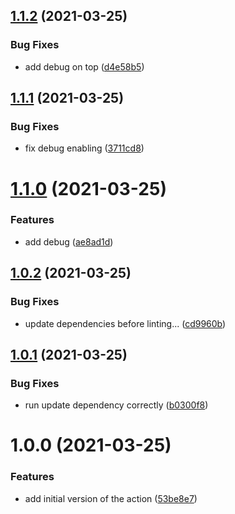## [1.1.2](https://github.com/paschdan/helm-chart-release-to-repo-action/compare/v1.1.1...v1.1.2) (2021-03-25)


### Bug Fixes

* add debug on top ([d4e58b5](https://github.com/paschdan/helm-chart-release-to-repo-action/commit/d4e58b59371abed39bf824d133cd3e99b01ad4fb))

## [1.1.1](https://github.com/paschdan/helm-chart-release-to-repo-action/compare/v1.1.0...v1.1.1) (2021-03-25)


### Bug Fixes

* fix debug enabling ([3711cd8](https://github.com/paschdan/helm-chart-release-to-repo-action/commit/3711cd8520b5eacd957ee301b15cad1f6c1041a1))

# [1.1.0](https://github.com/paschdan/helm-chart-release-to-repo-action/compare/v1.0.2...v1.1.0) (2021-03-25)


### Features

* add debug ([ae8ad1d](https://github.com/paschdan/helm-chart-release-to-repo-action/commit/ae8ad1def288e9f438dfe7b63fc65add688afc22))

## [1.0.2](https://github.com/paschdan/helm-chart-release-to-repo-action/compare/v1.0.1...v1.0.2) (2021-03-25)


### Bug Fixes

* update dependencies before linting... ([cd9960b](https://github.com/paschdan/helm-chart-release-to-repo-action/commit/cd9960be277cf8cba37e79235694344c6d71fcdd))

## [1.0.1](https://github.com/paschdan/helm-chart-release-to-repo-action/compare/v1.0.0...v1.0.1) (2021-03-25)


### Bug Fixes

* run update dependency correctly ([b0300f8](https://github.com/paschdan/helm-chart-release-to-repo-action/commit/b0300f8363ec71a13991cf578c5b58e7a3a7f449))

# 1.0.0 (2021-03-25)


### Features

* add initial version of the action ([53be8e7](https://github.com/paschdan/helm-chart-release-to-repo-action/commit/53be8e71ea19aa5fa7280aa9245a594b6a1450e5))
